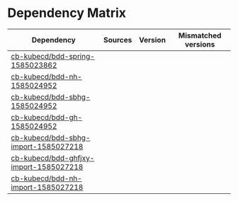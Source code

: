 # Dependency Matrix

Dependency | Sources | Version | Mismatched versions
---------- | ------- | ------- | -------------------
[cb-kubecd/bdd-spring-1585023862](https://github.com/cb-kubecd/bdd-spring-1585023862.git) |  | []() | 
[cb-kubecd/bdd-nh-1585024952](https://github.com/cb-kubecd/bdd-nh-1585024952.git) |  | []() | 
[cb-kubecd/bdd-sbhg-1585024952](https://github.com/cb-kubecd/bdd-sbhg-1585024952.git) |  | []() | 
[cb-kubecd/bdd-gh-1585024952](https://github.com/cb-kubecd/bdd-gh-1585024952.git) |  | []() | 
[cb-kubecd/bdd-sbhg-import-1585027218](https://github.com/cb-kubecd/bdd-sbhg-import-1585027218.git) |  | []() | 
[cb-kubecd/bdd-ghfjxy-import-1585027218](https://github.com/cb-kubecd/bdd-ghfjxy-import-1585027218.git) |  | []() | 
[cb-kubecd/bdd-nh-import-1585027218](https://github.com/cb-kubecd/bdd-nh-import-1585027218.git) |  | []() | 
